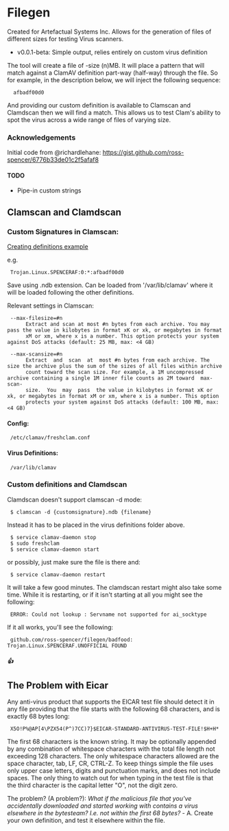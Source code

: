 # Filegen

Created for Artefactual Systems Inc. Allows for the generation of files of different sizes for testing Virus scanners. 

* v0.0.1-beta: Simple output, relies entirely on custom virus definition

The tool will create a file of -size (n)MB. It will place a pattern that will match against a ClamAV definition part-way (half-way) through the file. So for example, in the description below, we will inject the following sequence:

      afbadf00d0

And providing our custom definition is available to Clamscan and Clamdscan then we will find a match. This allows us to test Clam's ability to spot the virus across a wide range of files of varying size. 

### Acknowledgements

Initial code from @richardlehane: https://gist.github.com/ross-spencer/6776b33de01c2f5afaf8

#### TODO

* Pipe-in custom strings

## Clamscan and Clamdscan

### Custom Signatures in Clamscan:

[Creating definitions example](http://blog.adamsweet.org/?p=250)

e.g. 

     Trojan.Linux.SPENCERAF:0:*:afbadf00d0

Save using .ndb extension. Can be loaded from '/var/lib/clamav' where it will be loaded following the other definitions.

Relevant settings in Clamscan:

     --max-filesize=#n
          Extract and scan at most #n bytes from each archive. You may pass the value in kilobytes in format xK or xk, or megabytes in format
          xM or xm, where x is a number. This option protects your system against DoS attacks (default: 25 MB, max: <4 GB)

     --max-scansize=#n
          Extract  and  scan  at  most #n bytes from each archive. The size the archive plus the sum of the sizes of all files within archive
          count toward the scan size. For example, a 1M uncompressed archive containing a single 1M inner file counts as 2M toward  max-scan‐
          size.  You  may  pass  the value in kilobytes in format xK or xk, or megabytes in format xM or xm, where x is a number. This option
          protects your system against DoS attacks (default: 100 MB, max: <4 GB)

#### Config:

     /etc/clamav/freshclam.conf

#### Virus Definitions:

     /var/lib/clamav

### Custom definitions and Clamdscan

Clamdscan doesn't support clamscan -d mode:

     $ clamscan -d {customsignature}.ndb {filename}

Instead it has to be placed in the virus definitions folder above. 

     $ service clamav-daemon stop
     $ sudo freshclam
     $ service clamav-daemon start

or possibly, just make sure the file is there and:

     $ service clamav-daemon restart

It will take a few good minutes. The clamdscan restart might also take some time. While it is 
restarting, or if it isn't starting at all you might see the following:

     ERROR: Could not lookup : Servname not supported for ai_socktype

If it all works, you'll see the following:

     github.com/ross-spencer/filegen/badfood: Trojan.Linux.SPENCERAF.UNOFFICIAL FOUND

##### 👍

## The Problem with Eicar

Any anti-virus product that supports the EICAR test file should detect it in any file providing that the file starts with the following 68 characters, and is exactly 68 bytes long:

     X5O!P%@AP[4\PZX54(P^)7CC)7}$EICAR-STANDARD-ANTIVIRUS-TEST-FILE!$H+H*

The first 68 characters is the known string. It may be optionally appended by any combination of whitespace characters with the total file length not exceeding 128 characters. The only whitespace characters allowed are the space character, tab, LF, CR, CTRL-Z. To keep things simple the file uses only upper case letters, digits and punctuation marks, and does not include spaces. The only thing to watch out for when typing in the test file is that the third character is the capital letter "O", not the digit zero.

The problem? (A problem?): *What if the malicious file that you've accidentally downloaded and started working with contains a virus elsewhere in the bytesteam? I.e. not within the first 68 bytes?* - A. Create your own definition, and test it elsewhere within the file. 
